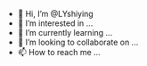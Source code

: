 - 👋 Hi, I’m @LYshiying
- 👀 I’m interested in ...
- 🌱 I’m currently learning ...
- 💞️ I’m looking to collaborate on ...
- 📫 How to reach me ...

<!---
LYshiying/LYshiying is a ✨ special ✨ repository because its `README.md` (this file) appears on your GitHub profile.
You can click the Preview link to take a look at your changes.
--->
